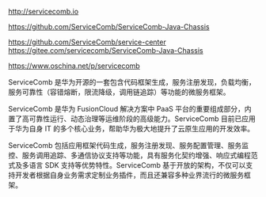 

http://servicecomb.io

https://github.com/ServiceComb/ServiceComb-Java-Chassis

https://github.com/ServiceComb/service-center
https://gitee.com/servicecomb/ServiceComb-Java-Chassis




https://www.oschina.net/p/servicecomb


ServiceComb 是华为开源的一套包含代码框架生成，服务注册发现，负载均衡，服务可靠性（容错熔断，限流降级，调用链追踪）等功能的微服务框架。

ServiceComb 是华为 FusionCloud 解决方案中 PaaS 平台的重要组成部分，内置了高可靠性运行、动态治理等运维阶段的高级能力。ServiceComb 目前已应用于华为自身 IT 的多个核心业务，帮助华为极大地提升了云原生应用的开发效率。

ServiceComb 包括应用框架代码生成，服务注册发现、服务配置管理、服务监控、服务调用追踪、多通信协议支持等功能，具有服务化契约增强、响应式编程范式及多语言 SDK 支持等优势特性。ServiceComb 基于开放的架构，不仅可以支持开发者根据自身业务需求定制业务插件，而且还兼容多种业界流行的微服务框架。



